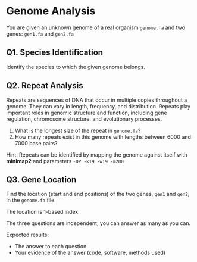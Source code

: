# Genome Analysis

You are given an unknown genome of a real organism `genome.fa` and two genes: `gen1.fa` and `gen2.fa`

## Q1. Species Identification

Identify the species to which the given genome belongs.

## Q2. Repeat Analysis

Repeats are sequences of DNA that occur in multiple copies throughout a genome. They can vary in length, frequency, and distribution. Repeats play important roles in genomic structure and function, including gene regulation, chromosome structure, and evolutionary processes.

1. What is the longest size of the repeat in `genome.fa`?
2. How many repeats exist in this genome with lengths between 6000 and 7000 base pairs?

Hint: Repeats can be identified by mapping the genome against itself with **minimap2** and parameters `-DP -k19 -w19 -m200`

## Q3. Gene Location

Find the location (start and end positions) of the two genes, `gen1` and `gen2`, in the `genome.fa` file.

The location is 1-based index.

The three questions are independent, you can answer as many as you can.

Expected results:

- The answer to each question
- Your evidence of the answer (code, software, methods used)